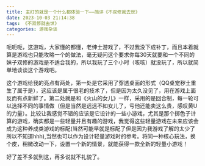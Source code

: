 ```yaml
---
title: 主打的就是一个什么都体验一下——简评《不双修就去世》
date: 2023-10-03 21:14:38
tags: 《不双修就去世》
categories: 游戏杂谈
---
```


呃呃呃，这游戏，大家懂的都懂，老绅士游戏了，不过我没下成补丁，而且本着就算是游戏也只能攻略一个的做法，毫无疑问这个要求你每30天就要和一个不同的妹子双修的游戏是不适合我的，所以我玩了三个小时（咳咳）就没玩了，所以就简单地谈谈这个游戏吧。

这个游戏给我的亮点有两处，第一处是它采用了穿透桌面的形式（QQ桌宠秽土重生了属于是），这应该是属于很老的技术了，但是因为太久没见了，用在游戏上面反而有点新鲜了。第二处就是和《火山的女儿》一样，采用的是回合制，每一轮可以选择不同的事情做（但是当然是远远不如女儿了，亏他还能卖这么贵，感叹黄U的力量）。比较让我感觉不错的应该是它设计的一些小游戏，尤其是那个掷色子计算的游戏，确实都是一些轻量并且有趣的游戏，我觉得这些轻量游戏在未来应该会成为这种养成类游戏的标配(当然可能早就是标配了但是因为我游戏了解的太少了所以不知道hhh),当然也可以作为设计轻量游戏时的参考。将同一种核心玩法，换个皮，稍微改动一下，设置一个新的情景，就能获得一款全新的轻量小游戏！

好了差不多就到这，再多说就不礼貌了。